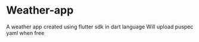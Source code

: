 # Weather-app
A weather app created using flutter sdk in dart language
Will upload puspec yaml when free 
